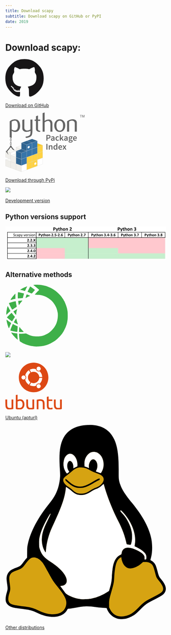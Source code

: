 ```yaml
---
title: Download scapy
subtitle: Download scapy on GitHub or PyPI
date: 2019
---
```


<link rel="stylesheet" href="../css/button.css">

# Download scapy:

<div class="row">
    <a href="https://github.com/secdev/scapy/releases" class="button">
        <div>
            <svg xmlns="http://www.w3.org/2000/svg" width="120px" height="120px" viewBox="0 0 1200 1200" preserveAspectRatio="xMidYMid meet"><g id="layer101" fill="#171516" stroke="none"><path d="M320 1147 c-44 -21 -91 -57 -145 -112 -125 -125 -175 -246 -175 -425 0 -179 50 -301 175 -425 124 -125 246 -175 425 -175 179 0 301 50 425 175 125 124 175 246 175 425 0 179 -50 300 -175 425 -113 113 -259 181 -279 129 -3 -9 -6 -64 -6 -122 0 -87 -4 -113 -19 -138 l-18 -30 68 -18 c138 -35 202 -119 203 -266 1 -65 -3 -81 -27 -123 -23 -39 -27 -55 -22 -86 7 -40 -9 -121 -24 -121 -18 0 -78 25 -113 46 -30 19 -42 22 -70 14 -43 -13 -193 -13 -236 0 -28 8 -40 5 -70 -14 -35 -21 -95 -46 -113 -46 -15 0 -31 81 -24 121 5 31 1 47 -22 86 -24 42 -28 58 -27 124 1 145 75 240 211 268 l59 13 -23 46 c-13 25 -23 54 -23 64 0 10 -7 18 -15 18 -8 0 -15 -7 -15 -15 0 -8 -4 -15 -10 -15 -5 0 -7 7 -4 15 4 10 0 15 -15 15 -13 0 -21 -6 -21 -17 0 -15 -1 -15 -13 2 -16 20 -42 12 -33 -11 4 -11 -1 -13 -21 -8 -23 6 -25 4 -21 -14 4 -14 2 -19 -7 -16 -18 7 -30 -16 -14 -27 10 -6 8 -9 -10 -9 -16 0 -21 -4 -18 -14 4 -10 1 -13 -9 -9 -8 3 -14 -1 -14 -11 0 -9 -8 -16 -20 -16 -27 0 -25 5 9 38 17 15 41 47 54 71 33 61 76 83 150 78 l57 -3 0 57 c0 32 -3 64 -6 73 -10 25 -63 19 -134 -17z"/></g></svg>
            <p class="button_text">Download on GitHub</p>
        </div>
    </a>
    <a href="https://pypi.org/project/scapy/" class="button">
        <div>
            <svg xmlns="http://www.w3.org/2000/svg" width="247.808" height="185.85" viewBox="0 0 232.31983 174.23466"><path d="M15.801 114.616l15.555 5.662 15.786-5.746-15.555-5.662zm15.623-12.783l15.556 5.662 15.785-5.746-15.555-5.662z" fill="#f7f7f4" stroke="#ccc" stroke-width=".355" stroke-linejoin="bevel"/><path d="M31.424 101.833l15.556 5.662v18.282l-15.556-5.661z" fill="#efeeea" stroke="#ccc" stroke-width=".355" stroke-linejoin="bevel"/><path d="M.178 138.76l15.555 5.663 15.786-5.746-15.556-5.662z" fill="#f7f7f4" stroke="#ccc" stroke-width=".355" stroke-linejoin="bevel"/><path d="M.178 138.76l15.555 5.663v18.282L.178 157.044z" fill="#efeeea" stroke="#ccc" stroke-width=".355" stroke-linejoin="bevel"/><path d="M.178 112.76l15.555 5.663 15.786-5.746-15.556-5.662z" fill="#f7f7f4" stroke="#ccc" stroke-width=".355" stroke-linejoin="bevel"/><path d="M15.733 118.423v18.282l15.786-5.745v-18.283z" fill="#fff" stroke="#ccc" stroke-width=".355" stroke-linejoin="bevel"/><path d="M.178 112.76l15.555 5.663v18.282L.178 131.044z" fill="#efeeea" stroke="#ccc" stroke-width=".355" stroke-linejoin="bevel"/><path d="M15.985 97.209l-.025.031a2.783 2.783 0 0 0-2.758 2.781 2.783 2.783 0 0 0 .053.532L1.51 114.937l7.647 9.364-3.87-9.364 9.985-12.228a2.783 2.783 0 0 0 .715.096 2.783 2.783 0 0 0 .715-.094l5.314 6.508 5.373 1.955-8.672-10.621a2.783 2.783 0 0 0 .051-.531 2.783 2.783 0 0 0-2.756-2.782l-.025-.03zm2.135-7.289a2.136 2.136 0 1 0-4.27 0v3.265a2.136 2.136 0 0 0 4.27 0V89.92zm-.98-.002v3.265a1.155 1.155 0 0 1-2.31 0v-3.265a1.154 1.154 0 1 1 2.31 0zm.98-11.211a2.136 2.136 0 1 0-4.27 0v3.266a2.136 2.136 0 0 0 4.27 0v-3.266zm-.98-.002v3.266a1.155 1.155 0 0 1-2.31 0v-3.266a1.154 1.154 0 1 1 2.31 0z" fill="#646464"/><path d="M16.505 82.697v6.498a.518.518 0 1 1-1.04 0v-6.498a.518.518 0 1 1 1.04 0zm0 11.213v6.498a.518.518 0 1 1-1.04 0V93.91a.518.518 0 1 1 1.04 0zm0-22.463v6.498a.518.518 0 1 1-1.04 0v-6.498a.518.518 0 1 1 1.04 0z" fill="#646464"/><path d="M15.8 144.442l15.556 5.662v18.283l-15.555-5.662z" fill="#efeeea" stroke="#ccc" stroke-width=".355" stroke-linejoin="bevel"/><path d="M15.8 125.978l15.556 5.662 15.786-5.746-15.555-5.661z" fill="#f7f7f4" stroke="#ccc" stroke-width=".355" stroke-linejoin="bevel"/><path d="M15.8 125.978l15.556 5.662v18.283l-15.555-5.662z" fill="#efeeea" stroke="#ccc" stroke-width=".355" stroke-linejoin="bevel"/><path d="M93.85 138.741v18.283l15.785-5.745v-18.283z" fill="#fff" stroke="#ccc" stroke-width=".355" stroke-linejoin="bevel"/><path d="M78.226 144.423v18.282l15.786-5.745v-18.283z" fill="#ffd242" stroke="#ccc" stroke-width=".355" stroke-linejoin="bevel"/><path d="M91.151 148.88a2.617 3.737 35 0 1-3.032 4.33 2.617 3.737 35 0 1-3.031-2.122 2.617 3.737 35 0 1 3.031-4.33 2.617 3.737 35 0 1 3.032 2.123z" fill="#fff"/><path d="M62.603 150.104v18.283l15.786-5.746v-18.283z" fill="#ffd242" stroke="#ccc" stroke-width=".355" stroke-linejoin="bevel"/><path d="M46.98 155.785v18.283l15.785-5.746V150.04z" fill="#fff" stroke="#ccc" stroke-width=".355" stroke-linejoin="bevel"/><path d="M31.424 150.123l15.556 5.662v18.283l-15.556-5.662z" fill="#efeeea" stroke="#ccc" stroke-width=".355" stroke-linejoin="bevel"/><path d="M93.85 120.278v18.282l15.785-5.745v-18.283z" fill="#ffd242" stroke="#ccc" stroke-width=".355" stroke-linejoin="bevel"/><path d="M78.294 96.152l15.556 5.662 15.785-5.746-15.555-5.662z" fill="#ffc91d" stroke="#ccc" stroke-width=".355" stroke-linejoin="bevel"/><path d="M93.85 101.814v18.282l15.785-5.745V96.068zm-15.624 24.145v18.282l15.786-5.745v-18.283z" fill="#ffd242" stroke="#ccc" stroke-width=".355" stroke-linejoin="bevel"/><path d="M78.226 107.495v18.282l15.786-5.745v-18.283z" fill="#3775a9" stroke="#ccc" stroke-width=".355" stroke-linejoin="bevel"/><path d="M62.671 83.369l15.555 5.662 15.786-5.746-15.555-5.661z" fill="#2f6491" stroke="#ccc" stroke-width=".355" stroke-linejoin="bevel"/><path d="M78.226 89.03v18.283l15.786-5.745V83.285z" fill="#3775a9" stroke="#ccc" stroke-width=".355" stroke-linejoin="bevel"/><path d="M62.603 131.64v18.283l15.786-5.746v-18.283z" fill="#ffd242" stroke="#ccc" stroke-width=".355" stroke-linejoin="bevel"/><path d="M62.603 113.176v18.283l15.786-5.746V107.43zM46.98 137.321v18.283l15.785-5.746v-18.282z" fill="#3775a9" stroke="#ccc" stroke-width=".355" stroke-linejoin="bevel"/><path d="M31.424 131.66l15.556 5.661v18.283l-15.556-5.662zm0-18.465l15.556 5.662 15.785-5.745-15.555-5.662z" fill="#2f6491" stroke="#ccc" stroke-width=".355" stroke-linejoin="bevel"/><path d="M46.98 118.857v18.283l15.785-5.746v-18.282z" fill="#3775a9" stroke="#ccc" stroke-width=".355" stroke-linejoin="bevel"/><path d="M31.424 113.195l15.556 5.662v18.283l-15.556-5.662zM47.048 89.05l15.555 5.662 15.786-5.746-15.556-5.661z" fill="#2f6491" stroke="#ccc" stroke-width=".355" stroke-linejoin="bevel"/><path d="M62.603 94.712v18.283l15.786-5.746V88.966z" fill="#3775a9" stroke="#ccc" stroke-width=".355" stroke-linejoin="bevel"/><path d="M47.048 89.05l15.555 5.662v18.283l-15.555-5.662z" fill="#2f6491" stroke="#ccc" stroke-width=".355" stroke-linejoin="bevel"/><path d="M71.528 100.584a2.617 3.737 35 0 1-3.032 4.33 2.617 3.737 35 0 1-3.032-2.123 2.617 3.737 35 0 1 3.032-4.33 2.617 3.737 35 0 1 3.032 2.123z" fill="#fff"/><path d="M36.661 38.858c0-9.645-2.75-14.597-8.25-14.868a15.497 15.497 0 0 0-6.405 1.052c-1.659.594-2.776 1.182-3.363 1.776v23.021c3.518 2.208 6.643 3.234 9.367 3.073 5.765-.38 8.651-5.061 8.651-14.054zm6.785.4c0 4.9-1.15 8.967-3.46 12.201-2.576 3.66-6.146 5.546-10.71 5.65-3.441.11-6.986-.97-10.633-3.229v20.924l-5.9-2.105V26.256c.968-1.188 2.213-2.208 3.724-3.073 3.512-2.047 7.78-3.099 12.802-3.15l.084.083c4.59-.058 8.128 1.827 10.613 5.65 2.318 3.505 3.48 7.998 3.48 13.492zM79.508 52.99c0 6.572-.658 11.123-1.975 13.654-1.324 2.53-3.841 4.55-7.56 6.055-3.015 1.188-6.275 1.834-9.774 1.943l-.975-3.718c3.557-.484 6.062-.969 7.515-1.453 2.86-.968 4.822-2.453 5.9-4.441.865-1.62 1.292-4.713 1.292-9.29v-1.537a30.317 30.317 0 0 1-12.686 2.744c-2.905 0-5.468-.91-7.676-2.744-2.48-1.995-3.719-4.525-3.719-7.592V22.053l5.9-2.02v24.719c0 2.64.853 4.674 2.557 6.1 1.705 1.427 3.913 2.112 6.618 2.06 2.705-.058 5.603-1.104 8.683-3.15V20.923h5.9V52.99zm23.035 3.796c-.704.058-1.35.083-1.943.083-3.338 0-5.94-.794-7.8-2.388-1.852-1.595-2.782-3.796-2.782-6.605v-23.24h-4.04v-3.713h4.04v-9.858l5.895-2.098v11.956h6.63v3.712h-6.63v23.08c0 2.214.594 3.783 1.781 4.7 1.02.755 2.64 1.188 4.849 1.297v3.073zm35.727-.485h-5.901V33.525c0-2.317-.543-4.312-1.62-5.978-1.247-1.885-2.977-2.828-5.198-2.828-2.705 0-6.087 1.427-10.148 4.28v27.302h-5.9V1.86l5.9-1.859v24.797c3.77-2.744 7.889-4.119 12.363-4.119 3.124 0 5.655 1.052 7.592 3.15 1.943 2.099 2.911 4.713 2.911 7.838V56.3zm31.362-18.373c0-3.706-.704-6.766-2.105-9.187-1.665-2.95-4.254-4.506-7.753-4.667-6.469.374-9.697 5.01-9.697 13.893 0 4.073.672 7.476 2.027 10.206 1.73 3.48 4.326 5.197 7.786 5.14 6.495-.052 9.742-5.178 9.742-15.385zm6.462.039c0 5.274-1.35 9.664-4.041 13.17-2.963 3.925-7.056 5.894-12.28 5.894-5.177 0-9.212-1.97-12.123-5.894-2.64-3.506-3.958-7.896-3.958-13.17 0-4.958 1.427-9.129 4.28-12.525 3.015-3.602 6.98-5.41 11.88-5.41s8.889 1.808 11.962 5.41c2.853 3.396 4.28 7.567 4.28 12.525zm33.829 18.334h-5.9V32.234c0-2.64-.795-4.7-2.383-6.185-1.588-1.478-3.706-2.195-6.346-2.137-2.802.052-5.468.969-7.999 2.744v29.645h-5.9V25.927c3.395-2.473 6.52-4.087 9.373-4.842 2.692-.704 5.068-1.053 7.115-1.053 1.4 0 2.717.136 3.957.407 2.318.536 4.203 1.53 5.655 2.99 1.62 1.613 2.428 3.55 2.428 5.816V56.3z" fill="#646464"/><path style="line-height:125%" d="M221.391 14.428h1.014V8.07h2.402v-.758h-5.817v.758h2.401v6.358m4.315 0h.866V8.621l1.88 5.807h.964l1.959-5.787v5.787h.945V7.312h-1.25l-2.141 6.097-1.826-6.097h-1.397v7.116" font-weight="400" font-size="15.164" font-family="Bitstream Vera Sans" fill="#646464"/><path style="line-height:125%;-inkscape-font-specification:'Source Sans Pro Semi-Bold'" d="M120.607 82.731h2.988v-6.183h2.679c3.632 0 6.415-1.726 6.415-5.461 0-3.916-2.731-5.204-6.415-5.204h-5.667v16.848zm2.988-8.578v-5.874h2.447c2.447 0 3.71.696 3.71 2.808 0 2.06-1.211 3.066-3.71 3.066h-2.447zm10.502 5.177c0 2.216 1.546 3.71 3.762 3.71 1.494 0 2.782-.747 3.915-1.7h.077l.232 1.391h2.422v-7.496c0-3.53-1.546-5.462-4.714-5.462-2.01 0-3.787.773-5.178 1.649l1.082 1.984c1.107-.67 2.292-1.237 3.555-1.237 1.7 0 2.266 1.133 2.292 2.473-5.178.567-7.445 1.984-7.445 4.689zm2.886-.231c0-1.263 1.133-2.164 4.56-2.602v2.834c-.928.875-1.727 1.39-2.757 1.39-1.056 0-1.803-.489-1.803-1.622zm10.315-2.679c0 4.199 2.654 6.62 6.106 6.62 1.442 0 2.962-.567 4.147-1.623l-1.236-1.88c-.696.566-1.572 1.082-2.602 1.082-1.984 0-3.375-1.675-3.375-4.2 0-2.55 1.417-4.224 3.452-4.224.799 0 1.469.335 2.138.927l1.417-1.88c-.85-.825-2.086-1.469-3.71-1.469-3.374 0-6.337 2.422-6.337 6.647zm12.749 6.311h2.911v-3.22l1.984-2.267 3.246 5.487h3.22l-4.766-7.496 4.328-5.153h-3.246l-4.688 5.822h-.078v-11.36h-2.91V82.73zm12.642-3.401c0 2.216 1.546 3.71 3.761 3.71 1.494 0 2.782-.747 3.916-1.7h.077l.232 1.391h2.421v-7.496c0-3.53-1.545-5.462-4.714-5.462-2.01 0-3.787.773-5.178 1.649l1.082 1.984c1.108-.67 2.293-1.237 3.555-1.237 1.7 0 2.267 1.133 2.293 2.473-5.178.567-7.445 1.984-7.445 4.689zm2.885-.231c0-1.263 1.134-2.164 4.56-2.602v2.834c-.928.875-1.726 1.39-2.757 1.39-1.056 0-1.803-.489-1.803-1.622zm12.763 5.487c0-.593.31-1.16.98-1.675.489.13 1.03.18 1.725.18h1.726c1.443 0 2.241.284 2.241 1.263 0 1.082-1.39 2.035-3.426 2.035-2.01 0-3.246-.67-3.246-1.803zm-2.473.438c0 2.215 2.241 3.297 5.255 3.297 4.122 0 6.75-1.958 6.75-4.456 0-2.19-1.597-3.118-4.637-3.118h-2.241c-1.546 0-2.061-.438-2.061-1.159 0-.567.232-.876.618-1.21a4.665 4.665 0 0 0 1.726.334c2.68 0 4.792-1.494 4.792-4.302 0-.876-.31-1.649-.722-2.138h2.319v-2.19h-4.534a5.7 5.7 0 0 0-1.855-.309c-2.653 0-4.998 1.623-4.998 4.534 0 1.494.799 2.705 1.649 3.35v.102c-.721.515-1.391 1.365-1.391 2.344 0 1.03.49 1.7 1.133 2.113v.103c-1.159.721-1.803 1.649-1.803 2.705zm5.41-8.167c-1.237 0-2.215-.927-2.215-2.55 0-1.597.978-2.499 2.215-2.499 1.236 0 2.19.928 2.19 2.5 0 1.622-.98 2.55-2.19 2.55zm7.597-.437c0 4.173 2.73 6.62 6.234 6.62 1.598 0 3.117-.567 4.328-1.365l-1.004-1.855c-.928.593-1.855.927-2.937.927-2.035 0-3.478-1.288-3.736-3.58h8.038c.077-.31.129-.825.129-1.391 0-3.53-1.804-6.003-5.23-6.003-2.962 0-5.822 2.525-5.822 6.647zm2.86-1.134c.257-2.112 1.545-3.22 3.04-3.22 1.725 0 2.576 1.21 2.576 3.22h-5.616zm-81.124 33.721h2.988V92.16h-2.988v16.848zm6.987 0h2.963v-8.836c1.056-1.03 1.777-1.571 2.885-1.571 1.391 0 1.984.772 1.984 2.86v7.547h2.962v-7.934c0-3.195-1.185-5.024-3.89-5.024-1.726 0-3.014.902-4.147 2.01h-.103l-.206-1.7h-2.448v12.648zm13.668-6.311c0 4.173 2.035 6.62 5.204 6.62 1.365 0 2.653-.747 3.58-1.674h.104l.206 1.365h2.447V90.82h-2.963v4.585l.103 2.035c-.979-.85-1.88-1.39-3.323-1.39-2.756 0-5.358 2.524-5.358 6.646zm3.065-.026c0-2.654 1.314-4.174 2.937-4.174.85 0 1.7.284 2.576 1.057v5.899c-.85.979-1.674 1.417-2.653 1.417-1.83 0-2.86-1.469-2.86-4.2zm11.424.026c0 4.173 2.731 6.62 6.234 6.62 1.598 0 3.118-.567 4.328-1.365l-1.004-1.855c-.928.593-1.855.927-2.937.927-2.035 0-3.478-1.288-3.735-3.58h8.037c.077-.31.129-.825.129-1.391 0-3.53-1.803-6.003-5.23-6.003-2.962 0-5.822 2.525-5.822 6.647zm2.86-1.134c.257-2.112 1.545-3.22 3.04-3.22 1.726 0 2.576 1.21 2.576 3.22h-5.616zm9.225 7.445h3.091l1.34-2.499c.36-.773.747-1.52 1.107-2.241h.103c.438.721.876 1.494 1.288 2.241l1.546 2.5h3.195l-4.02-6.26 3.736-6.39h-3.065l-1.211 2.396c-.31.696-.67 1.443-.98 2.138h-.102a87.248 87.248 0 0 1-1.16-2.138l-1.416-2.396h-3.195l3.761 6.054-4.018 6.595z" font-weight="600" font-family="Source Sans Pro" letter-spacing="0" word-spacing="0" fill="#646464"/></svg>
            <p class="button_text">Download through PyPi</p>
        </div>
    </a>
    <a href="https://github.com/secdev/scapy/archive/master.zip" class="button">
        <div>
            <img src="../img/logo.png">
            <p class="button_text">Development version</p>
        </div>
    </a>
</div>

## Python versions support

<img src="https://raw.githubusercontent.com/secdev/scapy/master/doc/scapy/graphics/scapy_version_timeline.jpg" alt="Scapy versions" />

## Alternative methods

<div class="row">
    <a href="https://anaconda.org/conda-forge/scapy" class="button">
        <div>
            <?xml version="1.0" encoding="UTF-8" standalone="no"?><svg xmlns:dc="http://purl.org/dc/elements/1.1/" xmlns:cc="http://creativecommons.org/ns#" xmlns:rdf="http://www.w3.org/1999/02/22-rdf-syntax-ns#" xmlns:svg="http://www.w3.org/2000/svg" xmlns="http://www.w3.org/2000/svg" xmlns:sodipodi="http://sodipodi.sourceforge.net/DTD/sodipodi-0.dtd" xmlns:inkscape="http://www.inkscape.org/namespaces/inkscape" width="195.60202" height="195.40172" version="1.0" viewBox="0 0 3556.4003 3908.0344" id="svg3923" sodipodi:docname="b.svg" inkscape:version="0.92.3 (2405546, 2018-03-11)"> <metadata id="metadata3929"> <rdf:RDF> <cc:Work rdf:about=""> <dc:format>image/svg+xml</dc:format> <dc:type rdf:resource="http://purl.org/dc/dcmitype/StillImage" /> <dc:title></dc:title> </cc:Work> </rdf:RDF> </metadata> <defs id="defs3927" /> <sodipodi:namedview pagecolor="#ffffff" bordercolor="#666666" borderopacity="1" objecttolerance="10" gridtolerance="10" guidetolerance="10" inkscape:pageopacity="0" inkscape:pageshadow="2" inkscape:window-width="1920" inkscape:window-height="1017" id="namedview3925" showgrid="false" fit-margin-top="0" fit-margin-left="0" fit-margin-right="0" fit-margin-bottom="0" inkscape:zoom="1.18" inkscape:cx="-70.456965" inkscape:cy="89.80344" inkscape:window-x="-8" inkscape:window-y="-8" inkscape:window-maximized="1" inkscape:current-layer="svg3923" /> <g id="g3921" style="fill:#3eb049" transform="translate(-177.95948,10.000556)"> <path d="m 1775,3884 c -66,-7 -142,-17 -170,-22 -88,-17 -301,-79 -341,-100 -11,-5 -35,-17 -54,-25 -76,-33 -156,-73 -168,-84 -7,-7 -18,-13 -23,-13 -5,0 -33,-16 -63,-35 -44,-28 -56,-41 -60,-68 -22,-149 -36,-286 -36,-357 v -85 l 102,3 c 57,2 154,-2 216,-8 l 113,-12 102,50 c 113,55 162,75 222,90 22,6 69,19 105,29 93,26 434,26 530,-1 36,-9 83,-22 105,-28 47,-12 114,-36 135,-49 8,-5 22,-12 30,-15 25,-9 125,-59 130,-65 3,-3 21,-14 40,-25 19,-10 40,-23 46,-29 6,-5 26,-21 45,-35 73,-53 227,-219 285,-305 65,-98 125,-214 149,-291 8,-27 20,-64 26,-82 48,-149 66,-442 34,-565 -8,-32 -15,-66 -15,-75 0,-19 -53,-190 -68,-218 -5,-11 -24,-48 -41,-84 -40,-81 -43,-86 -119,-192 -34,-48 -76,-98 -92,-112 -17,-13 -30,-29 -30,-35 0,-6 -3,-11 -7,-11 -5,-1 -33,-23 -63,-51 -159,-143 -398,-261 -615,-301 -27,-5 -125,-12 -217,-15 -135,-4 -166,-8 -160,-18 10,-18 171,-193 201,-219 71,-61 73,-65 54,-91 -10,-13 -21,-25 -26,-25 -4,0 -22,-15 -40,-33 -17,-18 -54,-50 -82,-72 -27,-22 -56,-45 -63,-52 -7,-7 -39,-31 -72,-54 -33,-23 -60,-45 -60,-49 0,-12 96,-20 235,-20 122,0 275,17 375,42 25,6 63,14 85,19 68,13 147,37 210,64 17,7 50,21 75,30 49,18 152,67 160,75 3,3 26,16 53,30 26,13 47,28 47,32 0,5 5,8 12,8 6,0 26,11 44,25 18,14 35,25 38,25 3,0 14,7 24,15 9,9 46,38 82,67 59,46 243,226 280,274 8,10 30,38 48,60 17,23 32,46 32,52 0,6 3,12 7,14 15,6 85,115 104,161 6,15 15,27 20,27 5,0 9,4 9,10 0,5 18,48 40,94 44,94 111,292 128,376 39,190 42,226 42,435 0,209 -3,236 -41,435 -11,56 -33,134 -51,180 -6,14 -17,45 -25,70 -26,78 -156,334 -189,371 -8,8 -14,21 -14,27 0,7 -4,12 -9,12 -5,0 -12,8 -16,19 -3,10 -16,30 -28,43 -12,13 -38,44 -57,68 -46,60 -214,227 -270,270 -25,19 -51,41 -59,48 -13,12 -46,35 -120,84 -33,22 -173,102 -186,107 -9,3 -74,32 -150,65 -59,26 -246,82 -325,97 -94,17 -321,38 -400,37 -41,0 -129,-7 -195,-14 z" id="path3889" inkscape:connector-curvature="0" /> <path d="m 720,3430 c -81,-72 -150,-139 -150,-145 0,-3 -11,-16 -23,-28 -44,-41 -159,-190 -170,-219 -8,-22 -7,-22 62,-4 60,16 162,32 254,42 33,3 57,10 58,17 7,138 19,311 25,340 3,20 3,37 -2,37 -5,0 -29,-18 -54,-40 z" id="path3891" inkscape:connector-curvature="0" /> <path d="m 863,2863 c 7,-131 14,-183 26,-183 4,0 15,14 25,32 28,46 51,73 153,177 51,52 93,96 93,98 0,2 -68,3 -151,3 H 857 Z" id="path3893" inkscape:connector-curvature="0" /> <path d="m 610,2964 c -85,-16 -195,-40 -258,-56 -34,-8 -42,-14 -36,-27 3,-9 10,-29 14,-46 20,-73 54,-160 106,-270 13,-28 24,-56 24,-63 0,-18 16,-15 58,11 42,25 82,45 167,82 87,38 90,40 88,66 -1,13 -5,67 -8,119 -3,52 -8,119 -11,148 -5,51 -6,52 -37,51 -18,0 -66,-7 -107,-15 z" id="path3895" inkscape:connector-curvature="0" /> <path d="m 208,2728 c -17,-35 -27,-61 -47,-118 -42,-118 -100,-374 -88,-386 5,-5 79,46 122,85 11,9 35,26 53,36 17,11 32,23 32,27 0,4 5,8 10,8 17,0 70,42 70,55 0,7 -6,25 -14,41 -34,71 -65,142 -77,179 -8,22 -21,55 -30,73 l -15,33 z" id="path3897" inkscape:connector-curvature="0" /> <path d="m 768,2502 c -16,-3 -227,-108 -236,-117 -4,-4 18,-47 27,-55 4,-3 13,-18 22,-35 18,-39 72,-119 82,-123 4,-2 7,-10 7,-18 0,-8 4,-14 8,-14 4,0 14,28 20,63 16,76 60,222 79,260 17,33 14,44 -9,39 z" id="path3899" inkscape:connector-curvature="0" /> <path d="m 365,2285 c -28,-19 -55,-39 -62,-45 -7,-5 -17,-10 -23,-10 -5,0 -10,-4 -10,-8 0,-5 -22,-24 -50,-43 -27,-19 -50,-37 -50,-41 0,-3 -16,-16 -35,-28 -19,-12 -35,-27 -35,-33 0,-16 279,-287 295,-287 2,0 18,20 34,44 17,25 37,50 44,58 7,7 28,33 46,58 19,25 45,55 58,66 13,12 23,25 23,29 0,6 -57,92 -70,105 -3,3 -14,21 -24,40 -11,19 -22,37 -25,40 -9,8 -30,42 -41,68 -5,12 -13,22 -17,22 -5,0 -31,-16 -58,-35 z" id="path3901" inkscape:connector-curvature="0" /> <path d="m 644,1890 c -18,-19 -55,-65 -83,-102 -49,-65 -63,-98 -40,-98 6,0 28,-13 48,-29 20,-15 50,-36 66,-45 17,-9 45,-26 64,-37 41,-24 47,-20 31,23 -21,58 -41,160 -48,243 l -7,80 z" id="path3903" inkscape:connector-curvature="0" /> <path d="m 61,1798 c 3,-62 11,-133 17,-158 6,-25 15,-72 21,-105 14,-70 43,-165 51,-165 4,0 30,47 59,105 29,58 64,121 76,140 13,19 25,40 26,47 3,25 -1,38 -12,38 -10,0 -51,35 -170,148 -36,34 -67,62 -70,62 -2,0 -1,-51 2,-112 z" id="path3905" inkscape:connector-curvature="0" /> <path d="m 403,1555 c -12,-18 -24,-43 -28,-54 -3,-12 -10,-21 -14,-21 -4,0 -14,-18 -21,-41 -8,-22 -17,-42 -21,-45 -7,-4 -39,-69 -59,-119 -4,-11 -15,-36 -23,-55 -16,-35 -16,-35 11,-49 15,-8 40,-18 57,-22 16,-4 55,-14 85,-23 156,-43 208,-56 238,-56 30,0 32,2 32,37 0,44 17,140 36,207 25,88 21,100 -43,137 -32,19 -91,55 -131,82 -40,26 -79,50 -85,52 -7,2 -22,-11 -34,-30 z" id="path3907" inkscape:connector-curvature="0" /> <path d="m 840,1288 c -1,-7 -7,-49 -15,-93 -8,-44 -15,-96 -15,-116 0,-36 1,-37 48,-42 26,-4 82,-9 125,-13 89,-8 97,1 46,51 -17,17 -45,49 -62,73 -17,23 -34,42 -39,42 -4,0 -8,7 -8,15 0,8 -4,15 -8,15 -5,0 -17,18 -28,40 -18,38 -44,54 -44,28 z" id="path3909" inkscape:connector-curvature="0" /> <path d="m 330,970 c 0,-10 17,-44 33,-64 4,-6 29,-40 55,-76 57,-80 71,-96 149,-179 l 62,-66 1,168 v 167 h -32 c -17,0 -55,7 -85,15 -29,8 -77,22 -106,30 -63,18 -77,19 -77,5 z" id="path3911" inkscape:connector-curvature="0" /> <path d="m 787,884 c -9,-9 -9,-258 -1,-331 l 7,-52 46,5 c 59,7 224,43 319,70 12,4 10,28 -8,84 -21,67 -40,139 -45,171 l -5,36 -123,7 c -67,4 -136,9 -152,12 -17,3 -33,2 -38,-2 z" id="path3913" inkscape:connector-curvature="0" /> <path d="m 1270,858 c 0,-6 4,-25 9,-42 5,-17 15,-51 21,-76 18,-65 31,-100 40,-100 16,0 116,34 129,44 8,6 28,15 44,21 34,11 48,35 21,35 -20,0 -221,98 -242,117 -17,16 -22,16 -22,1 z" id="path3915" inkscape:connector-curvature="0" /> <path d="m 1570,550 c -30,-15 -82,-38 -115,-51 -33,-12 -62,-24 -63,-25 -2,-1 3,-15 11,-31 9,-15 36,-71 62,-123 40,-82 83,-165 92,-179 2,-2 11,3 21,12 10,10 22,17 26,17 4,0 12,5 19,10 7,6 48,37 92,69 44,33 93,71 110,84 l 30,25 -55,63 c -126,148 -138,159 -157,158 -10,-1 -43,-14 -73,-29 z" id="path3917" inkscape:connector-curvature="0" /> <path d="m 1155,403 c -118,-34 -154,-43 -183,-43 -36,0 -52,-17 -25,-27 10,-4 20,-9 23,-13 17,-21 204,-117 275,-141 22,-7 49,-19 60,-26 11,-7 30,-13 42,-13 h 23 l -20,33 c -11,17 -23,39 -26,47 -4,8 -24,52 -45,98 -22,46 -39,87 -39,93 0,12 -25,10 -85,-8 z" id="path3919" inkscape:connector-curvature="0" /> </g></svg>
            <p class="button_text"><img src="https://anaconda.org/conda-forge/scapy/badges/installer/conda.svg" /></p>
        </div>
    </a>
    <a href="apt://python3-scapy" class="button">
        <div>
            <?xml version="1.0" encoding="UTF-8" standalone="no"?><svg xmlns:dc="http://purl.org/dc/elements/1.1/" xmlns:cc="http://creativecommons.org/ns#" xmlns:rdf="http://www.w3.org/1999/02/22-rdf-syntax-ns#" xmlns:svg="http://www.w3.org/2000/svg" xmlns="http://www.w3.org/2000/svg" xmlns:sodipodi="http://sodipodi.sourceforge.net/DTD/sodipodi-0.dtd" xmlns:inkscape="http://www.inkscape.org/namespaces/inkscape" width="177.09131" height="146.68071" version="1.1" viewBox="0 0 755.58929 624.17322" xml:space="preserve" id="svg3843" sodipodi:docname="b.svg" inkscape:version="0.92.3 (2405546, 2018-03-11)"><sodipodi:namedview pagecolor="#ffffff" bordercolor="#666666" borderopacity="1" objecttolerance="10" gridtolerance="10" guidetolerance="10" inkscape:pageopacity="0" inkscape:pageshadow="2" inkscape:window-width="1920" inkscape:window-height="1017" id="namedview3845" showgrid="false" fit-margin-top="2.7755576e-017" fit-margin-left="0" fit-margin-right="0" fit-margin-bottom="0" inkscape:document-units="px" units="px" inkscape:zoom="4.5106383" inkscape:cx="48.087866" inkscape:cy="71.897355" inkscape:window-x="-8" inkscape:window-y="-8" inkscape:window-maximized="1" inkscape:current-layer="svg3843" /><metadata id="metadata3780"><rdf:RDF><cc:Work rdf:about=""><dc:format>image/svg+xml</dc:format><dc:type rdf:resource="http://purl.org/dc/dcmitype/StillImage" /><dc:title></dc:title><cc:license rdf:resource="" /></cc:Work></rdf:RDF></metadata><defs id="defs3785"><clipPath id="a"><path d="M 0,600 H 800 V 0 H 0 Z" id="path3782" inkscape:connector-curvature="0" /></clipPath></defs><g transform="matrix(1.3333,0,0,-1.3333,-155.52944,718.00892)" id="g3841"><g clip-path="url(#a)" id="g3839"><g transform="translate(450.29,283.44)" id="g3789"><path d="M 0,0 C 11.36,-0.08 20.648,9.125 20.536,20.35 20.428,31.297 11.066,40.567 0.136,40.553 -10.969,40.539 -19.952,31.494 -20.014,20.269 -20.073,8.999 -11.268,0.08 0,0 m -0.035,174.84 c 11.249,-0.052 20.34,8.778 20.574,19.985 0.228,10.893 -9.116,20.385 -20.148,20.464 -11.263,0.082 -20.294,-8.786 -20.4,-20.029 -0.104,-11.299 8.766,-20.367 19.974,-20.42 m -151.44,-87.362 c 11.433,-0.06 20.291,8.565 20.366,19.83 0.077,11.524 -8.851,20.669 -20.174,20.666 -10.951,-0.004 -20.239,-9.262 -20.33,-20.265 -0.093,-11.082 8.955,-20.172 20.138,-20.231 m 76.504,72.224 c 1.946,0.755 3.276,1.296 4.622,1.793 31.983,11.791 67.374,-6.696 75.717,-39.561 0.777,-3.064 0.472,-7.501 2.4,-8.884 2.197,-1.574 6.337,-0.456 9.633,-0.467 6.051,-0.018 12.1,-0.005 18.018,-0.005 0.204,1.31 0.355,1.743 0.326,2.165 -1.437,20.543 -9.755,38.024 -23.822,52.844 -0.902,0.949 -3.157,1.277 -4.578,0.965 -15.478,-3.396 -29.043,4.42 -33.782,19.387 -0.483,1.528 -2.313,3.304 -3.852,3.714 -10.649,2.829 -21.511,3.307 -32.391,1.645 -9.032,-1.38 -17.799,-3.762 -26.313,-8.428 4.714,-8.46 9.278,-16.652 14.022,-25.168 M -88.768,30.792 c 0.428,-0.519 0.566,-0.832 0.8,-0.947 18.889,-9.286 38.569,-11.059 58.899,-5.997 1.06,0.264 2.223,1.749 2.592,2.903 5.034,15.723 17.814,23.238 33.766,19.902 1.42,-0.297 3.64,0.051 4.558,1 13.811,14.258 21.832,31.262 23.854,51.081 0.303,2.961 -0.786,3.954 -3.538,3.948 -6.979,-0.017 -13.967,-0.112 -20.937,0.148 -3.312,0.124 -4.424,-0.934 -4.899,-4.27 -3.802,-26.717 -27.38,-47.438 -54.355,-48.311 -9.316,-0.302 -18.099,1.657 -26.942,5.259 -4.711,-8.438 -9.287,-16.635 -13.798,-24.716 m 5.642,29.35 c -30.125,21.362 -35.202,69.491 -0.141,95.207 -4.861,8.088 -9.736,16.202 -14.751,24.543 -17.783,-12.456 -29.75,-28.196 -35.326,-48.498 -0.359,-1.306 0.7,-3.466 1.76,-4.627 10.223,-11.193 10.49,-26.977 0.158,-37.801 -2.299,-2.41 -2.489,-4.427 -1.552,-7.295 4.604,-14.084 12.09,-26.373 22.826,-36.578 3.63,-3.452 7.718,-6.425 12.045,-9.985 5.238,8.754 10.056,16.805 14.981,25.034 m 32.521,-100.74 c -82.511,0.604 -148.74,67.144 -147.91,148.61 0.849,83.604 66.98,148.96 150.9,147.78 81.409,-1.149 147.24,-67.703 145.52,-151.42 -1.687,-82.277 -69.019,-145.34 -148.51,-144.97" id="path3787" inkscape:connector-curvature="0" style="fill:#dd4814;fill-rule:evenodd" /></g><g transform="translate(367.17,343.59)" id="g3793"><path d="m 0,0 c -4.925,-8.229 -9.743,-16.281 -14.98,-25.035 -4.328,3.56 -8.416,6.533 -12.046,9.985 -10.736,10.205 -18.222,22.494 -22.826,36.579 -0.937,2.867 -0.747,4.884 1.552,7.294 10.332,10.825 10.065,26.608 -0.158,37.802 -1.06,1.161 -2.119,3.321 -1.76,4.627 5.576,20.301 17.543,36.041 35.326,48.498 5.015,-8.342 9.89,-16.455 14.751,-24.544 C -35.202,69.49 -30.125,21.361 0,0" id="path3791" inkscape:connector-curvature="0" style="fill:#ffffff;fill-rule:evenodd" /></g><g transform="translate(361.53,314.24)" id="g3797"><path d="m 0,0 c 4.511,8.081 9.087,16.278 13.798,24.715 8.844,-3.601 17.626,-5.56 26.942,-5.258 26.975,0.873 50.553,21.593 54.355,48.311 0.475,3.336 1.587,4.394 4.899,4.27 6.97,-0.26 13.958,-0.165 20.937,-0.148 2.752,0.006 3.841,-0.987 3.538,-3.949 -2.022,-19.818 -10.043,-36.822 -23.854,-51.08 -0.918,-0.949 -3.138,-1.297 -4.558,-1 C 80.105,19.196 67.325,11.682 62.292,-4.042 61.922,-5.196 60.759,-6.681 59.699,-6.945 39.37,-12.007 19.689,-10.233 0.8,-0.947 0.566,-0.833 0.428,-0.519 0,0" id="path3795" inkscape:connector-curvature="0" style="fill:#ffffff;fill-rule:evenodd" /></g><g transform="translate(375.32,443.15)" id="g3801"><path d="m 0,0 c -4.744,8.516 -9.308,16.708 -14.021,25.168 8.514,4.666 17.28,7.048 26.312,8.429 10.88,1.661 21.743,1.184 32.391,-1.646 1.539,-0.409 3.369,-2.186 3.853,-3.713 4.738,-14.967 18.303,-22.784 33.781,-19.387 1.421,0.312 3.677,-0.017 4.578,-0.966 14.067,-14.82 22.385,-32.301 23.822,-52.844 0.03,-0.421 -0.122,-0.855 -0.326,-2.165 -5.918,0 -11.967,-0.012 -18.017,0.005 -3.296,0.011 -7.437,-1.107 -9.634,0.468 -1.928,1.382 -1.622,5.819 -2.4,8.884 C 71.997,-4.903 36.605,13.584 4.623,1.793 3.276,1.296 1.946,0.756 0,0" id="path3799" inkscape:connector-curvature="0" style="fill:#ffffff;fill-rule:evenodd" /></g><g transform="translate(298.82,370.92)" id="g3805"><path d="m 0,0 c -11.183,0.059 -20.231,9.149 -20.138,20.231 0.092,11.003 9.379,20.261 20.33,20.265 C 11.516,40.5 20.443,31.354 20.366,19.83 20.291,8.565 11.434,-0.06 0,0" id="path3803" inkscape:connector-curvature="0" style="fill:#ffffff;fill-rule:evenodd" /></g><g transform="translate(450.26,458.29)" id="g3809"><path d="m 0,0 c -11.208,0.054 -20.078,9.121 -19.974,20.42 0.106,11.243 9.137,20.111 20.4,20.029 C 11.458,40.37 20.802,30.878 20.574,19.985 20.34,8.778 11.249,-0.052 0,0" id="path3807" inkscape:connector-curvature="0" style="fill:#ffffff;fill-rule:evenodd" /></g><g transform="translate(450.29,283.44)" id="g3813"><path d="m 0,0 c -11.268,0.08 -20.073,8.999 -20.014,20.269 0.062,11.225 9.045,20.27 20.15,20.284 10.93,0.014 20.292,-9.256 20.4,-20.203 C 20.648,9.125 11.36,-0.08 0,0" id="path3811" inkscape:connector-curvature="0" style="fill:#ffffff;fill-rule:evenodd" /></g><g transform="translate(239.28,86.858)" id="g3817"><path d="m 0,0 c 7.502,-0.396 14.688,-1.203 21.854,-1.055 11.957,0.249 21.75,7.609 25.733,18.848 3.441,9.706 3.443,19.637 1.302,29.623 C 45.484,63.308 35.221,71.431 19.321,69.78 13.861,69.213 8.592,66.614 3.292,64.779 0.639,63.858 -0.099,61.792 -0.067,58.943 0.083,45.29 0,31.634 0,17.978 Z m -17.462,128.73 c 5.668,0.99 11.214,1.959 17.355,3.031 V 80.514 c 6.586,1.713 12.608,4.088 18.815,4.754 C 45.127,88.105 64.116,72.95 67.871,46.577 69.708,33.687 69.231,21.005 63.589,9.019 55.756,-7.623 41.906,-15.499 24.096,-16.757 c -12.993,-0.918 -25.812,0.84 -38.451,3.989 -2.29,0.573 -3.448,1.291 -3.444,3.958 0.08,45.083 0.058,90.167 0.071,135.25 0,0.704 0.159,1.408 0.266,2.29" id="path3815" inkscape:connector-curvature="0" style="fill:#dd4814;fill-rule:evenodd" /></g><g transform="translate(431.1,167.53)" id="g3821"><path d="M 0,0 C 16.494,4.082 33.164,6.555 50.045,3.834 65.77,1.298 75.046,-8.465 77.626,-24.085 c 0.872,-5.281 1.326,-10.684 1.383,-16.038 0.174,-16.574 0.063,-33.152 0.063,-49.73 0,-1.585 -0.001,-3.168 -0.001,-5.123 H 61.324 c 0,9.657 0.101,19.086 -0.025,28.512 -0.156,11.618 0.175,23.3 -0.936,34.836 -1.441,15.006 -7.571,20.34 -22.676,20.79 -6.602,0.197 -13.24,-0.855 -20.137,-1.361 v -82.89 H 0 Z" id="path3819" inkscape:connector-curvature="0" style="fill:#dd4814;fill-rule:evenodd" /></g><g transform="translate(326.43,170.22)" id="g3825"><path d="m 0,0 h 17.601 c 0,-1.776 -0.018,-3.453 0.003,-5.128 0.212,-18.311 0.396,-36.623 0.687,-54.934 0.037,-2.302 0.512,-4.621 0.999,-6.885 2.301,-10.691 8.143,-16.438 19.037,-17.201 6.747,-0.473 13.601,0.603 20.407,0.966 3.357,0.179 2.799,2.651 2.8,4.761 0.009,24.284 0.006,48.569 0.007,72.853 0,1.723 -10e-4,3.446 -10e-4,5.447 h 17.892 v -3.977 c 0,-28.938 -0.06,-57.875 0.081,-86.812 0.018,-3.434 -1.008,-4.648 -4.369,-5.346 -13.718,-2.848 -27.529,-5.036 -41.514,-3.435 -19.77,2.264 -30.587,13.176 -32.663,33.015 -0.994,9.507 -0.825,19.15 -0.933,28.733 C -0.107,-25.454 0,-12.96 0,0" id="path3823" inkscape:connector-curvature="0" style="fill:#dd4814;fill-rule:evenodd" /></g><g transform="translate(665.19,170.14)" id="g3829"><path d="m 0,0 h 17.916 c 0.07,-1.498 0.181,-2.771 0.181,-4.046 0.009,-28.946 -0.034,-57.893 0.069,-86.842 0.011,-3.12 -0.69,-4.514 -4.054,-5.201 -14.302,-2.917 -28.651,-5.212 -43.256,-3.349 -17.876,2.279 -28.453,12.746 -31.044,30.734 -0.907,6.297 -1.033,12.74 -1.09,19.12 -0.142,16.415 -0.047,32.833 -0.047,49.535 h 17.601 v -4.648 c 0,-15.419 -0.138,-30.84 0.075,-46.256 0.075,-5.343 0.588,-10.764 1.662,-15.992 2.301,-11.219 8.439,-16.697 19.857,-17.219 7.199,-0.328 14.453,0.577 22.13,0.951 z" id="path3827" inkscape:connector-curvature="0" style="fill:#dd4814;fill-rule:evenodd" /></g><g transform="translate(116.65,170.24)" id="g3833"><path d="m 0,0 h 18.178 c 0,-1.85 -0.009,-3.558 10e-4,-5.268 0.098,-17.296 0.078,-34.597 0.387,-51.892 0.074,-4.157 0.891,-8.39 1.971,-12.426 2.152,-8.037 7.442,-12.862 15.797,-14.279 6.537,-1.111 19.531,-0.436 25.73,1.668 v 82.051 h 17.568 c 0.073,-1.314 0.218,-2.699 0.219,-4.084 0.013,-28.938 -0.031,-57.874 0.069,-86.81 0.011,-3.113 -0.581,-4.784 -4.074,-5.119 C 63.595,-97.338 51.381,-99.711 39.127,-99.891 17.246,-100.213 3.646,-89.117 1.683,-67.39 -0.323,-45.192 0.451,-22.743 0,0" id="path3831" inkscape:connector-curvature="0" style="fill:#dd4814;fill-rule:evenodd" /></g><g transform="translate(550.67,200.71)" id="g3837"><path d="M 0,0 V -30.202 H 36.921 V -45.179 H 0.332 C 0.237,-46.737 0.098,-47.997 0.097,-49.256 0.081,-63.792 0.048,-78.325 0.096,-92.86 c 0.058,-18.09 7.729,-24.572 25.553,-21.419 3.817,0.675 7.502,2.105 11.705,3.319 1.208,-4.53 2.451,-9.204 3.766,-14.14 -13.827,-6.03 -27.807,-7.89 -42,-2.555 -9.466,3.558 -13.919,11.572 -15.468,21.11 -0.927,5.707 -1.367,11.553 -1.396,17.339 -0.141,27.178 0.005,54.358 -0.144,81.537 -0.018,3.614 0.807,5.204 4.658,5.47 4.318,0.3 8.582,1.391 13.23,2.199" id="path3835" inkscape:connector-curvature="0" style="fill:#dd4814;fill-rule:evenodd" /></g></g></g></svg>
            <p class="button_text">Ubuntu (apturl)</p>
        </div>
    </a>
    <a href="https://scapy.readthedocs.io/en/latest/installation.html#platform-specific-instructions" class="button">
        <div>
            <?xml version="1.0" encoding="UTF-8" standalone="no"?><svg xmlns:dc="http://purl.org/dc/elements/1.1/" xmlns:cc="http://creativecommons.org/ns#" xmlns:rdf="http://www.w3.org/1999/02/22-rdf-syntax-ns#" xmlns:svg="http://www.w3.org/2000/svg" xmlns="http://www.w3.org/2000/svg" xmlns:sodipodi="http://sodipodi.sourceforge.net/DTD/sodipodi-0.dtd" xmlns:inkscape="http://www.inkscape.org/namespaces/inkscape" width="712px" height="860px" version="1.0" viewBox="0 0 7120 8600" id="svg154" sodipodi:docname="b.svg" inkscape:version="0.92.3 (2405546, 2018-03-11)"> <metadata id="metadata160"> <rdf:RDF> <cc:Work rdf:about=""> <dc:format>image/svg+xml</dc:format> <dc:type rdf:resource="http://purl.org/dc/dcmitype/StillImage" /> <dc:title></dc:title> </cc:Work> </rdf:RDF> </metadata> <defs id="defs158" /> <sodipodi:namedview pagecolor="#ffffff" bordercolor="#666666" borderopacity="1" objecttolerance="10" gridtolerance="10" guidetolerance="10" inkscape:pageopacity="0" inkscape:pageshadow="2" inkscape:window-width="756" inkscape:window-height="480" id="namedview156" showgrid="false" inkscape:zoom="0.2744186" inkscape:cx="356" inkscape:cy="430" inkscape:window-x="0" inkscape:window-y="0" inkscape:window-maximized="0" inkscape:current-layer="svg154" /> <g id="g130"> <path d="m5028 8590c-185-33-344-137-450-293-41-60-88-157-88-181 0-10-37-14-157-19-87-4-237-18-333-33-336-49-497-45-885 26-116 21-243 42-283 45-71 7-73 9-91 44-163 318-634 411-1136 224-38-14-135-56-215-93-218-102-303-123-680-170-259-33-318-42-399-66-131-38-230-114-273-211-44-99-34-252 28-454 39-129 41-163 15-349-30-213-33-260-21-335 14-89 49-161 110-227 63-69 130-108 275-161 211-77 228-89 351-255 48-64 105-135 127-159l39-43 2-232c2-211 4-245 29-359 119-563 448-1180 977-1834 279-345 405-656 450-1109 9-87 8-161-6-365-46-694-6-1069 146-1371 199-395 603-600 1179-600 514 0 881 214 1077 629 150 315 207 720 203 1431-2 333 5 392 67 571 78 226 212 437 508 799 412 505 654 907 791 1317 82 243 115 439 115 683 0 206-20 347-76 532-4 13 8 24 44 42 76 38 144 111 185 197 21 45 53 145 80 254 52 211 76 265 157 360 235 274 277 476 134 644-53 61-175 137-429 264-330 166-384 204-605 426-114 116-215 207-263 239-106 73-265 147-367 172-96 23-261 33-332 20z" id="path128" /> </g> <g fill="#d6a312" id="g144"> <path d="m4996 8464c-148-36-282-148-357-300l-44-88v-150c1-178 11-229 110-572 89-306 103-378 115-584 33-533 96-760 245-874 60-45 75-46 75-4 0 53 30 159 67 235 63 130 168 213 288 228 145 18 381-80 535-222l68-63h80c136 0 209 22 288 85 65 53 100 133 154 349 26 105 59 216 73 246 15 30 56 91 93 135 173 208 229 337 190 440-32 82-101 131-406 285-380 193-424 223-655 455-254 256-375 336-594 391-108 28-232 31-325 8z" id="path132" /> <path d="m1880 8359c-136-29-254-70-420-148-259-123-354-146-782-195-222-26-353-53-417-86-146-74-168-222-76-505 40-121 41-182 10-400-36-252-29-325 41-426 40-59 106-98 259-154 230-84 252-100 398-293 130-171 208-246 279-267 69-20 123-19 200 5 86 26 143 66 234 163 70 75 93 112 276 446 214 393 227 412 445 685 336 421 411 590 358 814-45 188-171 309-379 362-107 27-293 26-426-1z" id="path134" /> <path d="m3360 7714c-14-2-59-9-100-15-232-34-551-176-612-272-15-23-70-98-122-167l-94-125 56-7c81-11 114-24 160-63 153-131 59-403-236-686-106-102-275-233-412-319-279-176-402-323-477-567-24-81-27-102-27-258 0-139 4-188 22-270 36-160 107-357 196-540 85-175 231-436 267-477l20-23-5 35c-3 19-62 148-131 285-170 340-232 532-250 780-12 162 26 367 92 500 30 59 74 127 80 122 2-2 8-55 14-118 24-278 98-580 207-849 17-41 87-199 157-350 352-763 479-1143 517-1552l3-28 81 54c45 29 122 88 170 131 155 135 249 175 413 175 165 0 243-27 458-158 73-44 156-88 185-97 107-35 210-97 286-171 41-39 75-66 77-60s18 63 36 126c116 419 368 1047 604 1505 185 358 300 673 371 1012 3 16 13 23 37 27 17 2 58 9 90 14 69 11 66 15 99-133 25-115 27-302 4-435-48-272-210-596-397-795-87-92-114-130-104-145 13-21 34-8 99 60 397 421 609 973 542 1409-9 57-15 105-13 106 1 1 49 25 107 54 208 104 347 218 393 321 21 46 28 134 14 183-6 22-13 27-40 27h-32v-68c0-59-4-75-30-118-45-72-133-137-290-215-171-84-290-120-400-121-98-1-153 15-205 60-50 42-74 88-90 170l-13 62-69 37c-156 81-259 253-308 513-16 85-38 302-45 445-10 196-29 302-101 541l-24 82-95 62c-199 128-461 235-691 280-104 21-378 36-444 24z" id="path136" /> <path d="m3197 3030c-71-22-140-67-230-149-37-33-111-90-165-125-183-121-263-241-233-352 13-48 60-95 196-194 55-40 132-103 172-140 88-81 176-134 266-162 58-17 86-20 175-16 130 6 231 40 374 125 55 33 155 79 248 113 188 69 229 90 286 142 103 95 88 234-40 361-68 69-150 118-265 161-51 19-142 66-204 105-129 81-198 114-282 136-82 21-225 19-298-5zm340-268c112-38 213-88 392-195 75-44 161-91 191-103 48-20 55-27 58-53 3-27 0-31-20-31-33 0-121 44-283 140-349 208-529 254-745 188-114-35-204-93-364-237-43-39-84-71-91-71s-15 13-17 30c-4 26 4 37 76 103 108 98 195 161 281 202 109 53 172 65 310 61 102-3 134-8 212-34z" id="path138" /> <path d="m2697 2124c-35-42-90-161-105-224-32-131-21-284 29-415 32-86 124-177 196-194 87-21 159 5 235 87 57 61 93 131 119 230 22 89 27 242 6 242-7 0-47 18-89 39l-76 39-1-66c0-93-26-167-76-219-67-70-126-56-171 41s-28 266 36 354c16 23 30 44 30 46 0 5-95 76-101 76-2 0-17-16-32-36z" id="path140" /> <path d="m4120 2109c-52-21-100-38-107-39-7 0 0-23 18-57 73-144 58-331-35-428-64-67-129-72-198-15-67 55-115 203-101 310l6 42-34-17c-18-10-63-28-99-40l-65-22-3-97c-5-169 51-321 157-427 85-85 151-114 261-114 107 0 174 28 261 111 186 178 224 528 84 767-14 25-31 50-38 55-8 6-43-3-107-29z" id="path142" /> </g> <g fill="#fff" id="g152"> <path d="m3360 7714c-14-2-59-9-100-15-232-34-551-176-612-272-15-23-70-98-122-167l-94-125 56-7c81-11 114-24 160-63 153-131 59-403-236-686-106-102-275-233-412-319-279-176-402-323-477-567-24-81-27-102-27-258 0-139 4-188 22-270 36-160 107-357 196-540 85-175 231-436 267-477l20-23-5 35c-3 19-62 148-131 285-170 340-232 532-250 780-12 162 26 367 92 500 30 59 74 127 80 122 2-2 8-55 14-118 24-278 98-580 207-849 17-41 87-199 157-350 352-763 479-1143 517-1552l3-28 81 54c45 29 122 88 170 131 155 135 249 175 413 175 165 0 243-27 458-158 73-44 156-88 185-97 107-35 210-97 286-171 41-39 75-66 77-60s18 63 36 126c116 419 368 1047 604 1505 185 358 300 673 371 1012 3 16 13 23 37 27 17 2 58 9 90 14 69 11 66 15 99-133 25-115 27-302 4-435-48-272-210-596-397-795-87-92-114-130-104-145 13-21 34-8 99 60 397 421 609 973 542 1409-9 57-15 105-13 106 1 1 49 25 107 54 208 104 347 218 393 321 21 46 28 134 14 183-6 22-13 27-40 27h-32v-68c0-59-4-75-30-118-45-72-133-137-290-215-171-84-290-120-400-121-98-1-153 15-205 60-50 42-74 88-90 170l-13 62-69 37c-156 81-259 253-308 513-16 85-38 302-45 445-10 196-29 302-101 541l-24 82-95 62c-199 128-461 235-691 280-104 21-378 36-444 24z" id="path146" /> <path d="m2697 2124c-35-42-90-161-105-224-32-131-21-284 29-415 32-86 124-177 196-194 87-21 159 5 235 87 57 61 93 131 119 230 22 89 27 242 6 242-7 0-47 18-89 39l-76 39-1-66c0-93-26-167-76-219-67-70-126-56-171 41s-28 266 36 354c16 23 30 44 30 46 0 5-95 76-101 76-2 0-17-16-32-36z" id="path148" /> <path d="m4120 2109c-52-21-100-38-107-39-7 0 0-23 18-57 73-144 58-331-35-428-64-67-129-72-198-15-67 55-115 203-101 310l6 42-34-17c-18-10-63-28-99-40l-65-22-3-97c-5-169 51-321 157-427 85-85 151-114 261-114 107 0 174 28 261 111 186 178 224 528 84 767-14 25-31 50-38 55-8 6-43-3-107-29z" id="path150" /> </g></svg>
            <p class="button_text">Other distributions</p>
        </div>
    </a>
</div>
